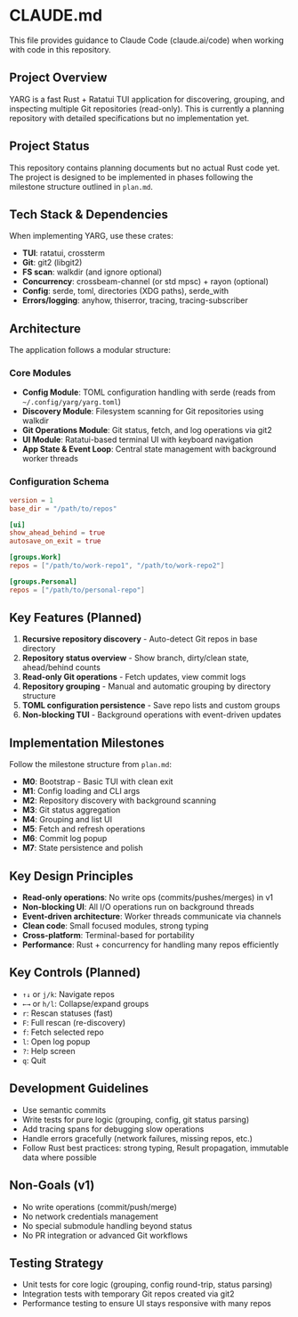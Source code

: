 # CLAUDE.md

This file provides guidance to Claude Code (claude.ai/code) when working with code in this repository.

## Project Overview

YARG is a fast Rust + Ratatui TUI application for discovering, grouping, and inspecting multiple Git repositories (read-only). This is currently a planning repository with detailed specifications but no implementation yet.

## Project Status

This repository contains planning documents but no actual Rust code yet. The project is designed to be implemented in phases following the milestone structure outlined in `plan.md`.

## Tech Stack & Dependencies

When implementing YARG, use these crates:
- **TUI**: ratatui, crossterm
- **Git**: git2 (libgit2)  
- **FS scan**: walkdir (and ignore optional)
- **Concurrency**: crossbeam-channel (or std mpsc) + rayon (optional)
- **Config**: serde, toml, directories (XDG paths), serde_with
- **Errors/logging**: anyhow, thiserror, tracing, tracing-subscriber

## Architecture

The application follows a modular structure:

### Core Modules
- **Config Module**: TOML configuration handling with serde (reads from `~/.config/yarg/yarg.toml`)
- **Discovery Module**: Filesystem scanning for Git repositories using walkdir
- **Git Operations Module**: Git status, fetch, and log operations via git2
- **UI Module**: Ratatui-based terminal UI with keyboard navigation
- **App State & Event Loop**: Central state management with background worker threads

### Configuration Schema
```toml
version = 1
base_dir = "/path/to/repos"

[ui]
show_ahead_behind = true
autosave_on_exit = true

[groups.Work]
repos = ["/path/to/work-repo1", "/path/to/work-repo2"]

[groups.Personal] 
repos = ["/path/to/personal-repo"]
```

## Key Features (Planned)

1. **Recursive repository discovery** - Auto-detect Git repos in base directory
2. **Repository status overview** - Show branch, dirty/clean state, ahead/behind counts
3. **Read-only Git operations** - Fetch updates, view commit logs
4. **Repository grouping** - Manual and automatic grouping by directory structure
5. **TOML configuration persistence** - Save repo lists and custom groups
6. **Non-blocking TUI** - Background operations with event-driven updates

## Implementation Milestones

Follow the milestone structure from `plan.md`:
- **M0**: Bootstrap - Basic TUI with clean exit
- **M1**: Config loading and CLI args
- **M2**: Repository discovery with background scanning  
- **M3**: Git status aggregation
- **M4**: Grouping and list UI
- **M5**: Fetch and refresh operations
- **M6**: Commit log popup
- **M7**: State persistence and polish

## Key Design Principles

- **Read-only operations**: No write ops (commits/pushes/merges) in v1
- **Non-blocking UI**: All I/O operations run on background threads
- **Event-driven architecture**: Worker threads communicate via channels
- **Clean code**: Small focused modules, strong typing
- **Cross-platform**: Terminal-based for portability
- **Performance**: Rust + concurrency for handling many repos efficiently

## Key Controls (Planned)
- `↑↓` or `j/k`: Navigate repos
- `←→` or `h/l`: Collapse/expand groups  
- `r`: Rescan statuses (fast)
- `F`: Full rescan (re-discovery)
- `f`: Fetch selected repo
- `l`: Open log popup
- `?`: Help screen
- `q`: Quit

## Development Guidelines

- Use semantic commits
- Write tests for pure logic (grouping, config, git status parsing)
- Add tracing spans for debugging slow operations
- Handle errors gracefully (network failures, missing repos, etc.)
- Follow Rust best practices: strong typing, Result propagation, immutable data where possible

## Non-Goals (v1)

- No write operations (commit/push/merge)
- No network credentials management  
- No special submodule handling beyond status
- No PR integration or advanced Git workflows

## Testing Strategy

- Unit tests for core logic (grouping, config round-trip, status parsing)
- Integration tests with temporary Git repos created via git2
- Performance testing to ensure UI stays responsive with many repos